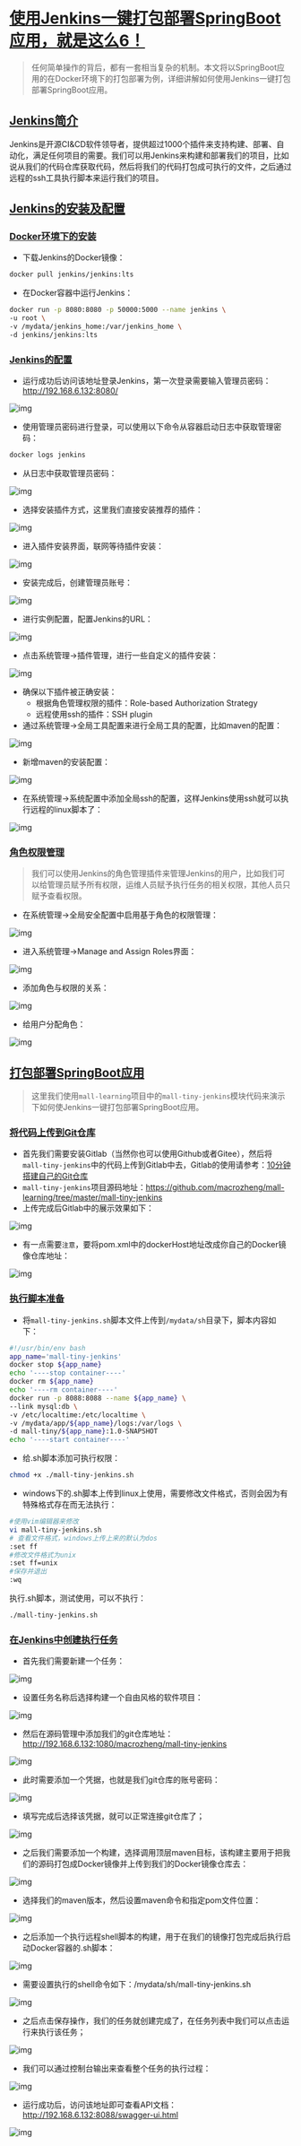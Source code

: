 # [使用Jenkins一键打包部署SpringBoot应用，就是这么6！](http://www.macrozheng.com/#/reference/jenkins?id=使用jenkins一键打包部署springboot应用，就是这么6！)

> 任何简单操作的背后，都有一套相当复杂的机制。本文将以SpringBoot应用的在Docker环境下的打包部署为例，详细讲解如何使用Jenkins一键打包部署SpringBoot应用。

## [Jenkins简介](http://www.macrozheng.com/#/reference/jenkins?id=jenkins简介)

Jenkins是开源CI&CD软件领导者，提供超过1000个插件来支持构建、部署、自动化，满足任何项目的需要。我们可以用Jenkins来构建和部署我们的项目，比如说从我们的代码仓库获取代码，然后将我们的代码打包成可执行的文件，之后通过远程的ssh工具执行脚本来运行我们的项目。

## [Jenkins的安装及配置](http://www.macrozheng.com/#/reference/jenkins?id=jenkins的安装及配置)

### [Docker环境下的安装](http://www.macrozheng.com/#/reference/jenkins?id=docker环境下的安装)

- 下载Jenkins的Docker镜像：

```bash
docker pull jenkins/jenkins:lts
```

- 在Docker容器中运行Jenkins：

```bash
docker run -p 8080:8080 -p 50000:5000 --name jenkins \
-u root \
-v /mydata/jenkins_home:/var/jenkins_home \
-d jenkins/jenkins:lts
```

### [Jenkins的配置](http://www.macrozheng.com/#/reference/jenkins?id=jenkins的配置)

- 运行成功后访问该地址登录Jenkins，第一次登录需要输入管理员密码：http://192.168.6.132:8080/

![img](http://www.macrozheng.com/images/jenkins_use_23.png)

- 使用管理员密码进行登录，可以使用以下命令从容器启动日志中获取管理密码：

```bash
docker logs jenkins
```

- 从日志中获取管理员密码：

![img](http://www.macrozheng.com/images/jenkins_use_24.png)

- 选择安装插件方式，这里我们直接安装推荐的插件：

![img](http://www.macrozheng.com/images/jenkins_use_25.png)

- 进入插件安装界面，联网等待插件安装：

![img](http://www.macrozheng.com/images/jenkins_use_26.png)

- 安装完成后，创建管理员账号：

![img](http://www.macrozheng.com/images/jenkins_use_27.png)

- 进行实例配置，配置Jenkins的URL：

![img](http://www.macrozheng.com/images/jenkins_use_28.png)

- 点击系统管理->插件管理，进行一些自定义的插件安装：

![img](http://www.macrozheng.com/images/jenkins_use_14.png)

- 确保以下插件被正确安装：
  - 根据角色管理权限的插件：Role-based Authorization Strategy
  - 远程使用ssh的插件：SSH plugin
- 通过系统管理->全局工具配置来进行全局工具的配置，比如maven的配置：

![img](http://www.macrozheng.com/images/jenkins_use_15.png)

- 新增maven的安装配置：

![img](http://www.macrozheng.com/images/jenkins_use_16.png)

- 在系统管理->系统配置中添加全局ssh的配置，这样Jenkins使用ssh就可以执行远程的linux脚本了：

![img](http://www.macrozheng.com/images/jenkins_use_17.png)

### [角色权限管理](http://www.macrozheng.com/#/reference/jenkins?id=角色权限管理)

> 我们可以使用Jenkins的角色管理插件来管理Jenkins的用户，比如我们可以给管理员赋予所有权限，运维人员赋予执行任务的相关权限，其他人员只赋予查看权限。

- 在系统管理->全局安全配置中启用基于角色的权限管理：

![img](http://www.macrozheng.com/images/jenkins_use_18.png)

- 进入系统管理->Manage and Assign Roles界面：

![img](http://www.macrozheng.com/images/jenkins_use_19.png)

- 添加角色与权限的关系：

![img](http://www.macrozheng.com/images/jenkins_use_20.png)

- 给用户分配角色：

![img](http://www.macrozheng.com/images/jenkins_use_21.png)

## [打包部署SpringBoot应用](http://www.macrozheng.com/#/reference/jenkins?id=打包部署springboot应用)

> 这里我们使用`mall-learning`项目中的`mall-tiny-jenkins`模块代码来演示下如何使Jenkins一键打包部署SpringBoot应用。

### [将代码上传到Git仓库](http://www.macrozheng.com/#/reference/jenkins?id=将代码上传到git仓库)

- 首先我们需要安装Gitlab（当然你也可以使用Github或者Gitee），然后将`mall-tiny-jenkins`中的代码上传到Gitlab中去，Gitlab的使用请参考：[10分钟搭建自己的Git仓库](https://mp.weixin.qq.com/s/6GyYlR9lpVcjgYmHMYLi0w)
- `mall-tiny-jenkins`项目源码地址：https://github.com/macrozheng/mall-learning/tree/master/mall-tiny-jenkins
- 上传完成后Gitlab中的展示效果如下：

![img](http://www.macrozheng.com/images/jenkins_use_01.png)

- 有一点需要`注意`，要将pom.xml中的dockerHost地址改成你自己的Docker镜像仓库地址：

![img](http://www.macrozheng.com/images/jenkins_use_22.png)

### [执行脚本准备](http://www.macrozheng.com/#/reference/jenkins?id=执行脚本准备)

- 将`mall-tiny-jenkins.sh`脚本文件上传到`/mydata/sh`目录下，脚本内容如下：

```bash
#!/usr/bin/env bash
app_name='mall-tiny-jenkins'
docker stop ${app_name}
echo '----stop container----'
docker rm ${app_name}
echo '----rm container----'
docker run -p 8088:8088 --name ${app_name} \
--link mysql:db \
-v /etc/localtime:/etc/localtime \
-v /mydata/app/${app_name}/logs:/var/logs \
-d mall-tiny/${app_name}:1.0-SNAPSHOT
echo '----start container----'
```

- 给.sh脚本添加可执行权限：

```bash
chmod +x ./mall-tiny-jenkins.sh  
```

- windows下的.sh脚本上传到linux上使用，需要修改文件格式，否则会因为有特殊格式存在而无法执行：

```bash
#使用vim编辑器来修改
vi mall-tiny-jenkins.sh
# 查看文件格式，windows上传上来的默认为dos
:set ff 
#修改文件格式为unix
:set ff=unix 
#保存并退出
:wq
```

执行.sh脚本，测试使用，可以不执行：

```bash
./mall-tiny-jenkins.sh
```

### [在Jenkins中创建执行任务](http://www.macrozheng.com/#/reference/jenkins?id=在jenkins中创建执行任务)

- 首先我们需要新建一个任务：

![img](http://www.macrozheng.com/images/jenkins_use_02.png)

- 设置任务名称后选择构建一个自由风格的软件项目：

![img](http://www.macrozheng.com/images/jenkins_use_03.png)

- 然后在源码管理中添加我们的git仓库地址：http://192.168.6.132:1080/macrozheng/mall-tiny-jenkins

![img](http://www.macrozheng.com/images/jenkins_use_04.png)

- 此时需要添加一个凭据，也就是我们git仓库的账号密码：

![img](http://www.macrozheng.com/images/jenkins_use_05.png)

- 填写完成后选择该凭据，就可以正常连接git仓库了；

![img](http://www.macrozheng.com/images/jenkins_use_06.png)

- 之后我们需要添加一个构建，选择调用顶层maven目标，该构建主要用于把我们的源码打包成Docker镜像并上传到我们的Docker镜像仓库去：

![img](http://www.macrozheng.com/images/jenkins_use_07.png)

- 选择我们的maven版本，然后设置maven命令和指定pom文件位置：

![img](http://www.macrozheng.com/images/jenkins_use_08.png)

- 之后添加一个执行远程shell脚本的构建，用于在我们的镜像打包完成后执行启动Docker容器的.sh脚本：

![img](http://www.macrozheng.com/images/jenkins_use_09.png)

- 需要设置执行的shell命令如下：/mydata/sh/mall-tiny-jenkins.sh

![img](http://www.macrozheng.com/images/jenkins_use_10.png)

- 之后点击保存操作，我们的任务就创建完成了，在任务列表中我们可以点击运行来执行该任务；

![img](http://www.macrozheng.com/images/jenkins_use_11.png)

- 我们可以通过控制台输出来查看整个任务的执行过程：

![img](http://www.macrozheng.com/images/jenkins_use_12.png)

- 运行成功后，访问该地址即可查看API文档：http://192.168.6.132:8088/swagger-ui.html

![img](http://www.macrozheng.com/images/jenkins_use_13.png)